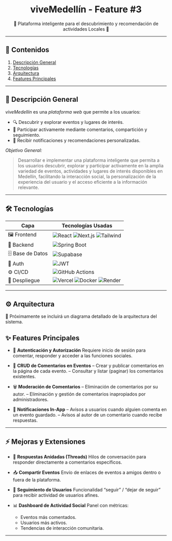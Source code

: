 <p align="center">
  <h1 align="center">viveMedellín - Feature #3 </h1>
  <p align="center">🌆 Plataforma inteligente para el descubrimiento y recomendación de actividades Locales 🌆</p>
</p>

---

## 📖 Contenidos
1. [Descripción General](#📌-descripción-general)  
2. [Tecnologías](#🛠-tecnologías)  
3. [Arquitectura](#⚙-arquitectura)  
4. [Features Principales](#✨-features-principales)  

---

## 📌 Descripción General

*viveMedellín* es una *plataforma web* que permite a los usuarios:

- 🔍 Descubrir y explorar eventos y lugares de interés.  
- 💬 Participar activamente mediante comentarios, compartición y seguimiento.  
- 🚀 Recibir notificaciones y recomendaciones personalizadas.

*Objetivo General:*  
> Desarrollar e implementar una plataforma inteligente que permita a los usuarios descubrir, explorar y participar activamente en la amplia variedad de eventos, actividades y lugares de interés disponibles en Medellín, facilitando la interacción social, la personalización de la experiencia del usuario y el acceso eficiente a la información relevante.

---

## 🛠 Tecnologías

| Capa          | Tecnologías Usadas                                                                                   |
| ------------- | ----------------------------------------------------------------------------------------------------- |
| 🖼 Frontend     | ![React](https://img.shields.io/badge/React-17.x-blue?logo=react&logoColor=white) ![Next.js](https://img.shields.io/badge/Next.js-13.x-black?logo=next.js) ![Tailwind](https://img.shields.io/badge/TailwindCSS-3.x-38BDF8?logo=tailwindcss&logoColor=white) |
| 🔧 Backend      | ![Spring Boot](https://img.shields.io/badge/Spring_Boot-2.7.x-6DB33F?logo=spring&logoColor=white) |
| 🗄 Base de Datos| ![Supabase](https://img.shields.io/badge/Supabase-1.x-3ECF8E?logo=supabase&logoColor=white)        |
| 🔐 Auth         | ![JWT](https://img.shields.io/badge/Auth-JWT-000000?logo=jsonwebtokens&logoColor=white)             |
| ⚙ CI/CD        | ![GitHub Actions](https://img.shields.io/badge/GitHub_Actions-Automated-2088FF?logo=githubactions&logoColor=white) |
| 🚀 Despliegue   | ![Vercel](https://img.shields.io/badge/Vercel-Frontend-000000?logo=vercel) ![Docker](https://img.shields.io/badge/Docker-Containers-2496ED?logo=docker&logoColor=white) ![Render](https://img.shields.io/badge/Railway-Backend-0B0D0E?logo=railway) |

---

## ⚙ Arquitectura

📌 Próximamente se incluirá un diagrama detallado de la arquitectura del sistema.


## ✨ Features Principales

* 🔐 **Autenticación y Autorización**
  Requiere inicio de sesión para comentar, responder y acceder a las funciones sociales.

* 💬 **CRUD de Comentarios en Eventos**
  – Crear y publicar comentarios en la página de cada evento.
  – Consultar y listar (paginar) los comentarios existentes.

* 🗑️ **Moderación de Comentarios**
  – Eliminación de comentarios por su autor.
  – Eliminación y gestión de comentarios inapropiados por administradores.

* 🔔 **Notificaciones In-App**
  – Avisos a usuarios cuando alguien comenta en un evento guardado.
  – Avisos al autor de un comentario cuando recibe respuestas.

---

## ⚡ Mejoras y Extensiones

* 🧵 **Respuestas Anidadas (Threads)**
  Hilos de conversación para responder directamente a comentarios específicos.

* 📤 **Compartir Eventos**
  Envío de enlaces de eventos a amigos dentro o fuera de la plataforma.

* 👥 **Seguimiento de Usuarios**
  Funcionalidad “seguir” / “dejar de seguir” para recibir actividad de usuarios afines.

* 📊 **Dashboard de Actividad Social**
  Panel con métricas:

  * Eventos más comentados.
  * Usuarios más activos.
  * Tendencias de interacción comunitaria.
---
